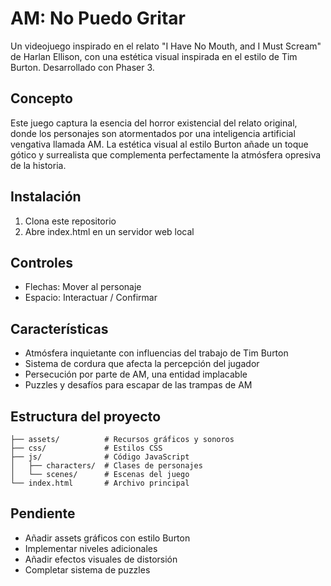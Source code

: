 # AM: No Puedo Gritar

Un videojuego inspirado en el relato "I Have No Mouth, and I Must Scream" de Harlan Ellison, con una estética visual inspirada en el estilo de Tim Burton. Desarrollado con Phaser 3.

## Concepto

Este juego captura la esencia del horror existencial del relato original, donde los personajes son atormentados por una inteligencia artificial vengativa llamada AM. La estética visual al estilo Burton añade un toque gótico y surrealista que complementa perfectamente la atmósfera opresiva de la historia.

## Instalación

1. Clona este repositorio
2. Abre index.html en un servidor web local

## Controles

- Flechas: Mover al personaje
- Espacio: Interactuar / Confirmar

## Características

- Atmósfera inquietante con influencias del trabajo de Tim Burton
- Sistema de cordura que afecta la percepción del jugador
- Persecución por parte de AM, una entidad implacable
- Puzzles y desafíos para escapar de las trampas de AM

## Estructura del proyecto

```
├── assets/          # Recursos gráficos y sonoros
├── css/             # Estilos CSS
├── js/              # Código JavaScript
│   ├── characters/  # Clases de personajes
│   └── scenes/      # Escenas del juego
└── index.html       # Archivo principal
```

## Pendiente

- Añadir assets gráficos con estilo Burton
- Implementar niveles adicionales
- Añadir efectos visuales de distorsión
- Completar sistema de puzzles